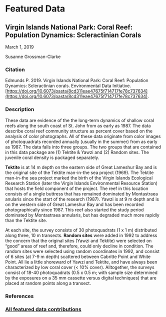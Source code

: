 # Featured Data

## Virgin Islands National Park: Coral Reef: Population Dynamics: Scleractinian Corals

March 1, 2019

Susanne Grossman-Clarke

### Citation

Edmunds P. 2019. Virgin Islands National Park: Coral Reef: Population Dynamics: Scleractinian corals. Environmental Data Initiative. [https://doi.org/10.6073/pasta/8cd311eae47675f714717fe78c737634](https://doi.org/10.6073/pasta/8cd311eae47675f714717fe78c737634).

### Description

These data are evidence of the the long-term dynamics of shallow coral reefs along the south coast of St. John from as early as 1987. The data describe coral reef community structure as percent cover based on the analysis of color photographs. All of these data originate from color images of photoquadrats recorded annually (usually in the summer) from as early as 1987. The data falls into three groups. The two groups that are contained in this data package are (1) Tektite & Yawzi and (2) Random sites. The juvenile coral density is packaged separately.

**Tektite** is at 14 m depth on the eastern side of Great Lameshur Bay and is the original site of the Tektite man-in-the sea project (1969). The Tektite man-in-the sea project marked the birth of the Virgin Islands Ecological Research Station (later the Virgin Islands Environmental Resource Station) that hosts the field component of the project. The reef in this location consists of a single buttress that has remained dominated by Montastraea anularis since the start of the research (1987). Yawzi is at 9 m depth and is on the western side of Great Lameshur Bay and has been recorded photographically since 1987. This reef also started the study period dominated by Montastraea annularis, but has degraded much more rapidly than the Tektite site.

At each site, the survey consists of 30 photoquadrats (1 x 1 m) distributed along three, 10 m transects. **Random sites** were added in 1992 to address the concern that the original sites (Yawzi and Tektite) were selected on “good” areas of reef and, therefore, could only decline in condition. The random sites were selected using random coordinates in 1992, and consist of 6 sites (at 7-9 m depth) scattered between Cabritte Point and White Point. All lie a little shoreward of Yawzi and Tektite, and have always been characterized by low coral cover (< 10% cover). Alltogether, the surveys consist of 18-40 photoquadrats (0.5 x 0.5 m; with sample size determined by the exposures on a 35 mm cassette versus digital techniques) that are placed at random points along a transect.

### References

### [All featured data contributions](/templates/featured_data/featured-grid)